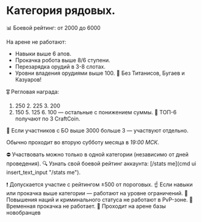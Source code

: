 # Категория рядовых.
📊 Боевой рейтинг: от 2000 до 6000

На арене не работают:
  * Навыки выше 6 апов.
  * Прокачка робота выше 8/6 ступени.
  * Перезарядка орудий в 3-8 слотах.
  * Уровни владения орудиями выше 100.
🚫 Без Титанисов, Бугаев и Казуаров!

🎖️ Регловая награда:
1. 250 2. 225 3. 200
4. 150 5. 125 6. 100 — остальные с понижением суммы.
🏅 ТОП-6 получают по 3 CraftCoin.

📌 Если участников с БО выше 3000 больше 3 — участвуют отдельно.

Обычно проходит во вторую субботу месяца в *19:00 МСК*.

⛔ Участвовать можно только в одной категории (независимо от дней проведения).
🔍 Узнать свой боевой рейтинг аккаунта: [/stats me](cmd ui insert_text_input "/stats me").

❗ Допускается участие с рейтингом ±500 от пороговых.
☝ Если навыки или прокачка выше категории — работают на уровне ограничений.
🚷 Повышения наций и криминального статуса не работают в PvP-зоне.
🧪 Временная прокачка не работает.
📍 Проходит на арене базы новобранцев